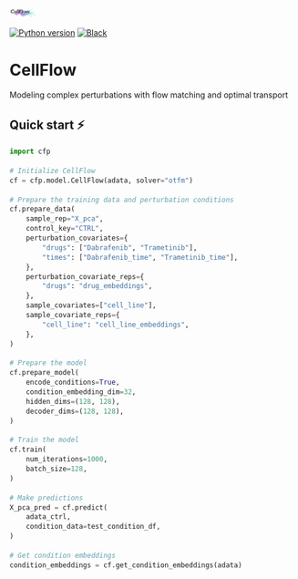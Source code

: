 <img src="docs/_static/images/cellflow_light.png" width="10%" alt="logo">

[![Python version](https://img.shields.io/badge/python-3.10%20%7C%203.11%20%7C%203.12-blue)]()
[![Black](https://img.shields.io/badge/code%20style-black-000000.svg)](https://github.com/psf/black)

# CellFlow

Modeling complex perturbations with flow matching and optimal transport

## Quick start ⚡️

```python
import cfp

# Initialize CellFlow
cf = cfp.model.CellFlow(adata, solver="otfm")

# Prepare the training data and perturbation conditions
cf.prepare_data(
    sample_rep="X_pca",
    control_key="CTRL",
    perturbation_covariates={
        "drugs": ["Dabrafenib", "Trametinib"],
        "times": ["Dabrafenib_time", "Trametinib_time"],
    },
    perturbation_covariate_reps={
        "drugs": "drug_embeddings",
    },
    sample_covariates=["cell_line"],
    sample_covariate_reps={
        "cell_line": "cell_line_embeddings",
    },
)

# Prepare the model
cf.prepare_model(
    encode_conditions=True,
    condition_embedding_dim=32,
    hidden_dims=(128, 128),
    decoder_dims=(128, 128),
)

# Train the model
cf.train(
    num_iterations=1000,
    batch_size=128,
)

# Make predictions
X_pca_pred = cf.predict(
    adata_ctrl,
    condition_data=test_condition_df,
)

# Get condition embeddings
condition_embeddings = cf.get_condition_embeddings(adata)
```
